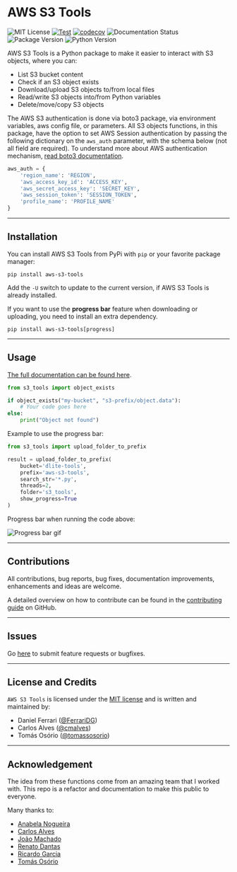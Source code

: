 # AWS S3 Tools

![MIT License](https://img.shields.io/pypi/l/aws-s3-tools)
[![Test](https://github.com/dlite-tools/aws-s3-tools/actions/workflows/test.yml/badge.svg)](https://github.com/dlite-tools/aws-s3-tools/actions/workflows/test.yml)
[![codecov](https://codecov.io/gh/dlite-tools/aws-s3-tools/branch/main/graph/badge.svg?token=YRM26tZexs)](https://codecov.io/gh/dlite-tools/aws-s3-tools)
![Documentation Status](https://readthedocs.org/projects/aws-s3-tools/badge/?version=latest)
![Package Version](https://img.shields.io/pypi/v/aws-s3-tools)
![Python Version](https://img.shields.io/pypi/pyversions/aws-s3-tools)

AWS S3 Tools is a Python package to make it easier to interact with S3 objects, where you can:

- List S3 bucket content
- Check if an S3 object exists
- Download/upload S3 objects to/from local files
- Read/write S3 objects into/from Python variables
- Delete/move/copy S3 objects

The AWS S3 authentication is done via boto3 package, via environment variables, aws config file, or parameters.
All S3 objects functions, in this package, have the option to set AWS Session authentication by passing the following dictionary on the `aws_auth` parameter, with the schema below (not all field are required).
To understand more about AWS authentication mechanism, [read boto3 documentation](https://boto3.amazonaws.com/v1/documentation/api/latest/guide/credentials.html).

```python
aws_auth = {
    'region_name': 'REGION',
    'aws_access_key_id': 'ACCESS_KEY',
    'aws_secret_access_key': 'SECRET_KEY',
    'aws_session_token': 'SESSION_TOKEN',
    'profile_name': 'PROFILE_NAME'
}
```

---

## Installation

You can install AWS S3 Tools from PyPi with `pip` or your favorite package manager:

```shell
pip install aws-s3-tools
```

Add the ``-U`` switch to update to the current version, if AWS S3 Tools is already installed.

If you want to use the **progress bar** feature when downloading or uploading,
you need to install an extra dependency.

```shell
pip install aws-s3-tools[progress]
```

---

## Usage

[The full documentation can be found here](https://aws-s3-tools.readthedocs.io/en/latest/index.html).

```python
from s3_tools import object_exists

if object_exists("my-bucket", "s3-prefix/object.data"):
    # Your code goes here
else:
    print("Object not found")
```

Example to use the progress bar:

```python
from s3_tools import upload_folder_to_prefix

result = upload_folder_to_prefix(
    bucket='dlite-tools',
    prefix='aws-s3-tools',
    search_str='*.py',
    threads=2,
    folder='s3_tools',
    show_progress=True
)
```

Progress bar when running the code above:

![Progress bar gif](docs/source/demo.gif)

---

## Contributions

All contributions, bug reports, bug fixes, documentation improvements,
enhancements and ideas are welcome.

A detailed overview on how to contribute can be found in the
[contributing guide](CONTRIBUTING.md)
on GitHub.

---

## Issues

Go [here](https://github.com/dlite-tools/aws-s3-tools/issues) to submit feature
requests or bugfixes.

---

## License and Credits

`AWS S3 Tools` is licensed under the [MIT license](LICENSE) and is written and
maintained by:

- Daniel Ferrari ([@FerrariDG](https://github.com/FerrariDG))
- Carlos Alves ([@cmalves](https://github.com/cmalves))
- Tomás Osório ([@tomassosorio](https://github.com/tomassosorio/))

---

## Acknowledgement

The idea from these functions come from an amazing team that I worked with. This repo is a refactor and documentation to make this public to everyone.

Many thanks to:

- [Anabela Nogueira](https://www.linkedin.com/in/abnogueira/)
- [Carlos Alves](https://www.linkedin.com/in/carlosmalves/)
- [João Machado](https://www.linkedin.com/in/machadojpf/)
- [Renato Dantas](https://www.linkedin.com/in/renatomoura/)
- [Ricardo Garcia](https://www.linkedin.com/in/ricardo-g-oliveira/)
- [Tomás Osório](https://www.linkedin.com/in/tomas-osorio/)
